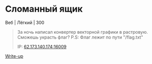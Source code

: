 # Сломанный ящик #
Веб | Лёгкий | 300
> За ночь написал конвертер векторной графики в растровую. Сможешь украсть флаг? P.S: Флаг лежит по пути "/flag.txt"
>
> IP: [62.173.140.174:16009](http://62.173.140.174:16009)

[Write-up](WRITEUP.md)
